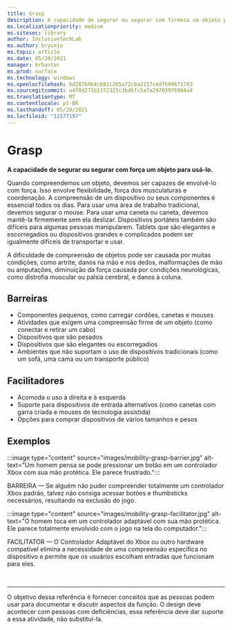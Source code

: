 ```yaml
---
title: Grasp
description: A capacidade de segurar ou segurar com firmeza um objeto para usá-lo
ms.localizationpriority: medium
ms.sitesec: library
author: InclusiveTechLab
ms.author: brycejo
ms.topic: article
ms.date: 05/20/2021
manager: krhunter
ms.prod: surface
ms.technology: windows
ms.openlocfilehash: 6d287b9b4cb81c265a72cba2157cedf699671783
ms.sourcegitcommit: a4f8d271b1372321c3b45fc5a7a29703976964a4
ms.translationtype: MT
ms.contentlocale: pt-BR
ms.lasthandoff: 05/20/2021
ms.locfileid: "11577197"
---
```

# <a name="grasp"></a>Grasp

**A capacidade de segurar ou segurar com força um objeto para usá-lo.**

Quando compreendemos um objeto, devemos ser capazes de envolvê-lo com força. Isso envolve flexibilidade, força dos musculaturas e coordenação. A compreensão de um dispositivo ou seus componentes é essencial todos os dias. Para usar uma área de trabalho tradicional, devemos segurar o mouse. Para usar uma caneta ou caneta, devemos mantê-la firmemente sem ela deslizar. Dispositivos portáteis também são difíceis para algumas pessoas manipularem. Tablets que são elegantes e escorregadios ou dispositivos grandes e complicados podem ser igualmente difíceis de transportar e usar.

A dificuldade de compreensão de objetos pode ser causada por muitas condições, como artrite, danos na mão e nos dedos, malformações de mão ou amputações, diminuição da força causada por condições neurológicas, como distrofia muscular ou palsia cerebral, e danos à coluna.

## <a name="barriers"></a>Barreiras

* Componentes pequenos, como carregar cordões, canetas e mouses
* Atividades que exigem uma compreensão firme de um objeto (como conectar e retirar um cabo)
* Dispositivos que são pesados
* Dispositivos que são elegantes ou escorregadios
* Ambientes que não suportam o uso de dispositivos tradicionais (como um sofá, uma cama ou um transporte público)

## <a name="facilitators"></a>Facilitadores

* Acomoda o uso à direita e à esquerda
* Suporte para dispositivos de entrada alternativos (como canetas com garra criada e mouses de tecnologia assistida)
* Opções para comprar dispositivos de vários tamanhos e pesos

## <a name="examples"></a>Exemplos

:::image type="content" source="images/mobility-grasp-barrier.jpg" alt-text="Um homem pensa se pode pressionar um botão em um controlador Xbox com sua mão protética. Ele parece frustrado.":::

BARREIRA — Se alguém não puder compreender totalmente um controlador Xbox padrão, talvez não consiga acessar botões e thumbsticks necessários, resultando na exclusão do jogo.

:::image type="content" source="images/mobility-grasp-facilitator.jpg" alt-text="O homem toca em um controlador adaptável com sua mão protética. Ele parece totalmente envolvido com o jogo na tela do computador.":::

FACILITATOR — O Controlador Adaptável do Xbox ou outro hardware compatível elimina a necessidade de uma compreensão específica no dispositivo e permite que os usuários escolham entradas que funcionam para eles.


&nbsp;

[comment]: # (Instrução Footer)
___
O objetivo dessa referência é fornecer conceitos que as pessoas podem usar para documentar e discutir aspectos da função. O design deve acontecer com pessoas com deficiências, essa referência deve dar suporte a essa atividade, não substituí-la. 